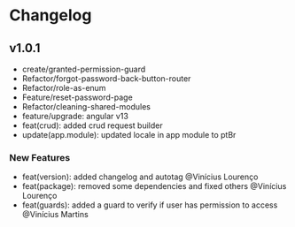 # Changelog


## v1.0.1



- create/granted-permission-guard
- Refactor/forgot-password-back-button-router
- Refactor/role-as-enum
- Feature/reset-password-page
- Refactor/cleaning-shared-modules
- feature/upgrade: angular v13
- feat(crud): added crud request builder
- update(app.module): updated locale in app module to ptBr




### New Features

- feat(version): added changelog and autotag @Vinícius Lourenço 
- feat(package): removed some dependencies and fixed others @Vinícius Lourenço 
- feat(guards): added a guard to verify if user has permission to access @Vinícius Martins 









